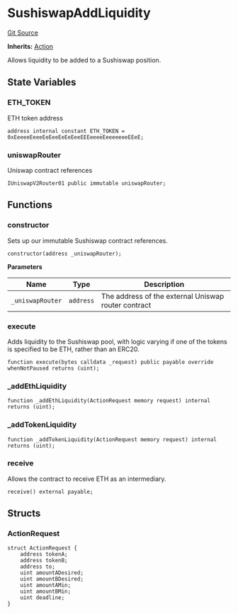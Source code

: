 # SushiswapAddLiquidity
[Git Source](https://github.com/FloorDAO/floor-v2/blob/fd4de86a192de96d73fe2e56a84ec542b57b1c69/src/contracts/actions/sushiswap/AddLiquidity.sol)

**Inherits:**
[Action](/src/contracts/actions/Action.sol/contract.Action.md)

Allows liquidity to be added to a Sushiswap position.


## State Variables
### ETH_TOKEN
ETH token address


```solidity
address internal constant ETH_TOKEN = 0xEeeeeEeeeEeEeeEeEeEeeEEEeeeeEeeeeeeeEEeE;
```


### uniswapRouter
Uniswap contract references


```solidity
IUniswapV2Router01 public immutable uniswapRouter;
```


## Functions
### constructor

Sets up our immutable Sushiswap contract references.


```solidity
constructor(address _uniswapRouter);
```
**Parameters**

|Name|Type|Description|
|----|----|-----------|
|`_uniswapRouter`|`address`|The address of the external Uniswap router contract|


### execute

Adds liquidity to the Sushiswap pool, with logic varying if one of the tokens
is specified to be ETH, rather than an ERC20.


```solidity
function execute(bytes calldata _request) public payable override whenNotPaused returns (uint);
```

### _addEthLiquidity


```solidity
function _addEthLiquidity(ActionRequest memory request) internal returns (uint);
```

### _addTokenLiquidity


```solidity
function _addTokenLiquidity(ActionRequest memory request) internal returns (uint);
```

### receive

Allows the contract to receive ETH as an intermediary.


```solidity
receive() external payable;
```

## Structs
### ActionRequest

```solidity
struct ActionRequest {
    address tokenA;
    address tokenB;
    address to;
    uint amountADesired;
    uint amountBDesired;
    uint amountAMin;
    uint amountBMin;
    uint deadline;
}
```


